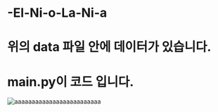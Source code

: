 # -El-Ni-o-La-Ni-a
# 위의 data 파일 안에 데이터가 있습니다.
# main.py이 코드 입니다.
![aaaaaaaaaaaaaaaaaaaaaaaaa](https://user-images.githubusercontent.com/83937801/201804432-ace3bd0f-2568-46e5-89dd-40ff9833f919.png)
